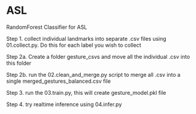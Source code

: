 # ASL
RandomForest Classifier for ASL

Step 1. collect individual landmarks into separate .csv files using 01.collect.py. Do this for each label you wish to collect

Step 2a. Create a folder gesture_csvs and move all the individual .csv into this folder

Step 2b. run the 02.clean_and_merge.py script to merge all .csv into a single merged_gestures_balanced.csv file

Step 3. run the 03.train.py, this will create gesture_model.pkl file

Step 4. try realtime inference using 04.infer.py

